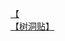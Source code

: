 [【](http://tieba.baidu.com/p/3306182222?see_lz=1&pn=)   
[【树洞贴】](http://tieba.baidu.com/p/3305106684?see_lz=1&pn=)   

